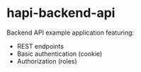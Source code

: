 # hapi-backend-api
Backend API example application featuring:
* REST endpoints 
* Basic authentication (cookie) 
* Authorization (roles)
